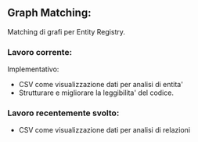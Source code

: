 ## Graph Matching:

Matching di grafi per Entity Registry.

### Lavoro corrente:

Implementativo:

- CSV come visualizzazione dati per analisi di entita'
- Strutturare e migliorare la leggibilita' del codice.

### Lavoro recentemente svolto:

- CSV come visualizzazione dati per analisi di relazioni
